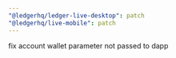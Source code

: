 ```yaml
---
"@ledgerhq/ledger-live-desktop": patch
"@ledgerhq/live-mobile": patch
---
```


fix account wallet parameter not passed to dapp
